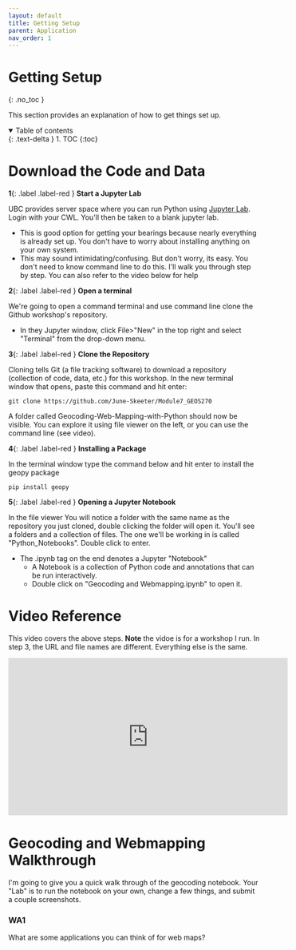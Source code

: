 ```yaml
---
layout: default
title: Getting Setup
parent: Application
nav_order: 1
---
```


# Getting Setup
{: .no_toc }

This section provides an explanation of how to get things set up.

<details open markdown="block">
  <summary>
    Table of contents
  </summary>
  {: .text-delta }
1. TOC
{:toc}
</details>


# Download the Code and Data

**1**{: .label .label-red } **Start a Jupyter Lab**

UBC provides server space where you can run Python using [Jupyter Lab](https://ubc.syzygy.ca/jupyter).  Login with your CWL.  You'll then be taken to a blank jupyter lab.
* This is good option for getting your bearings because nearly everything is already set up. You don't have to worry about installing anything on your own system.
* This may sound intimidating/confusing.  But don't worry, its easy.  You don't need to know command line to do this.  I'll walk you through step by step.  You can also refer to the video below for help


**2**{: .label .label-red } **Open a terminal**

We're going to open a command terminal and use command line clone the Github workshop's repository.

* In they Jupyter window, click File>"New" in the top right and select "Terminal" from the drop-down menu.

**3**{: .label .label-red } **Clone the Repository**

Cloning tells Git (a file tracking software) to download a repository (collection of code, data, etc.) for this workshop.
In the new terminal window that opens, paste this command and hit enter:

    git clone https://github.com/June-Skeeter/Module7_GEOS270

A folder called Geocoding-Web-Mapping-with-Python should now be visible.  You can explore it using file viewer on the left, or you can use the command line (see video).

**4**{: .label .label-red } **Installing a Package**

In the terminal window type the command below and hit enter to install the geopy package

    pip install geopy

**5**{: .label .label-red }  **Opening a Jupyter Notebook**

In the file viewer You will notice a folder with the same name as the repository you just cloned, double clicking the folder will open it.  You'll see a folders and a collection of files.  The one we'll be working in is called "Python_Notebooks".  Double click to enter.
* The .ipynb tag on the end denotes a Jupyter "Notebook"
  * A Notebook is a collection of Python code and annotations that can be run interactively.
  * Double click on "Geocoding and Webmapping.ipynb" to open it.

# Video Reference

This video covers the above steps.  **Note** the vidoe is for a workshop I run.  In step 3, the URL and file names are different.  Everything else is the same.

<iframe width="560" height="315" src="https://www.youtube.com/embed/_lqzOLeSlo0" title="YouTube video player" frameborder="0" allow="accelerometer; autoplay; clipboard-write; encrypted-media; gyroscope; picture-in-picture" allowfullscreen></iframe>

# Geocoding and Webmapping Walkthrough

I'm going to give you a quick walk through of the geocoding notebook.  Your "Lab" is to run the notebook on your own, change a few things, and submit a couple screenshots.


### WA1

What are some applications you can think of for web maps?

